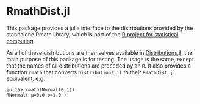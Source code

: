 # RmathDist.jl

This package provides a julia interface to the distributions provided by the
standalone Rmath library, which is part of the
[R project for statistical computing](http://www.r-project.org/).

As all of these distributions are themselves available in
[Distributions.jl](https://github.com/JuliaStats/Distributions.jl), the main
purpose of this package is for testing. The usage is the same, except that
the names of all distributions are preceded by an `R`. It also provides a
function `rmath` that converts `Distributions.jl` to their `RmathDist.jl`
equivalent, e.g.
```
julia> rmath(Normal(0,1))
RNormal( μ=0.0 σ=1.0 )
```

